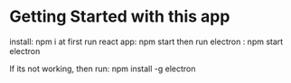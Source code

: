 # Getting Started with this app

install: npm i
at first run react app: npm start
then run electron : npm start electron

If its not working, then run: npm install -g electron
